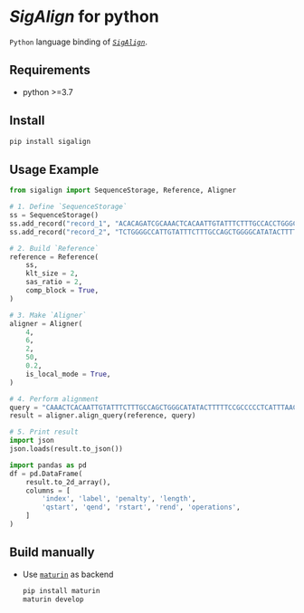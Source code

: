 # *SigAlign* for python
`Python` language binding of [*`SigAlign`*](https://github.com/baku4/sigalign).
## Requirements
* python >=3.7
## Install
```bash
pip install sigalign
```
## Usage Example
```python
from sigalign import SequenceStorage, Reference, Aligner

# 1. Define `SequenceStorage`
ss = SequenceStorage()
ss.add_record("record_1", "ACACAGATCGCAAACTCACAATTGTATTTCTTTGCCACCTGGGCATATACTTTTTGCGCCCCCTCATTTA")
ss.add_record("record_2", "TCTGGGGCCATTGTATTTCTTTGCCAGCTGGGGCATATACTTTTTCCGCCCCCTCATTTACGCTCATCAC")

# 2. Build `Reference`
reference = Reference(
    ss,
    klt_size = 2,
    sas_ratio = 2,
    comp_block = True,
)

# 3. Make `Aligner`
aligner = Aligner(
    4,
    6,
    2,
    50,
    0.2,
    is_local_mode = True,
)

# 4. Perform alignment
query = "CAAACTCACAATTGTATTTCTTTGCCAGCTGGGCATATACTTTTTCCGCCCCCTCATTTAACTTCTTGGA"
result = aligner.align_query(reference, query)

# 5. Print result
import json
json.loads(result.to_json())

import pandas as pd
df = pd.DataFrame(
    result.to_2d_array(),
    columns = [
        'index', 'label', 'penalty', 'length',
        'qstart', 'qend', 'rstart', 'rend', 'operations',
    ]
)
```
## Build manually
* Use [`maturin`](https://github.com/PyO3/maturin) as backend
    ```bash
    pip install maturin
    maturin develop
    ```